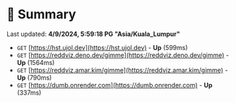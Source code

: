 # 📖 Summary
Last updated: **4/9/2024, 5:59:18 PG "Asia/Kuala_Lumpur"**

- `GET` [https://hst.ujol.dev](https://hst.ujol.dev) - **Up** (599ms)
- `GET` [https://reddviz.deno.dev/gimme](https://reddviz.deno.dev/gimme) - **Up** (1564ms)
- `GET` [https://reddviz.amar.kim/gimme](https://reddviz.amar.kim/gimme) - **Up** (790ms)
- `GET` [https://dumb.onrender.com](https://dumb.onrender.com) - **Up** (337ms)
